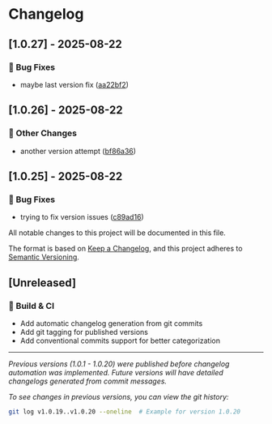 # Changelog

## [1.0.27] - 2025-08-22

### 🐛 Bug Fixes

- maybe last version fix ([aa22bf2](../../commit/aa22bf2ebf4cb60c502b3f384273b094c3726430))

## [1.0.26] - 2025-08-22

### 🔨 Other Changes

- another version attempt ([bf86a36](../../commit/bf86a36fab74dfff85a6721a447f81c4973cd7b1))

## [1.0.25] - 2025-08-22

### 🐛 Bug Fixes

- trying to fix version issues ([c89ad16](../../commit/c89ad169227d2e700677fc4ba0b68afbaf3feb19))

All notable changes to this project will be documented in this file.

The format is based on [Keep a Changelog](https://keepachangelog.com/en/1.0.0/),
and this project adheres to [Semantic Versioning](https://semver.org/spec/v2.0.0.html).

## [Unreleased]

### 🔧 Build & CI

- Add automatic changelog generation from git commits
- Add git tagging for published versions
- Add conventional commits support for better categorization

---

*Previous versions (1.0.1 - 1.0.20) were published before changelog automation was implemented. Future versions will have detailed changelogs generated from commit messages.*

*To see changes in previous versions, you can view the git history:*
```bash
git log v1.0.19..v1.0.20 --oneline  # Example for version 1.0.20
```
